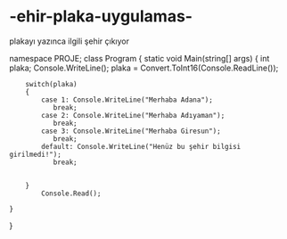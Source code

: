 # -ehir-plaka-uygulamas-
plakayı yazınca ilgili şehir çıkıyor


namespace PROJE;
class Program
{
    static void Main(string[] args)
    {
        int plaka;
        Console.WriteLine();
        plaka = Convert.ToInt16(Console.ReadLine());

        switch(plaka)
        {
            case 1: Console.WriteLine("Merhaba Adana"); 
               break;
            case 2: Console.WriteLine("Merhaba Adıyaman"); 
               break;
            case 3: Console.WriteLine("Merhaba Giresun");
               break;
            default: Console.WriteLine("Henüz bu şehir bilgisi girilmedi!");
               break;


        }
            Console.Read();

    }
}
